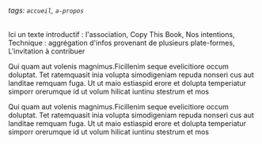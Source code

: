 ###### tags: `accueil`, `a-propos`

<p>Ici un texte introductif : l'association, Copy This Book, Nos intentions, Technique : aggrégation d'infos provenant de plusieurs plate-formes, L'invitation à contribuer</p>
<p>Qui quam aut volenis magnimus.Ficillenim seque evelicitiore occum doluptat. Tet ratemquasit inia volupta simodigeniam repuda nonseri cus aut landitae remquam fuga. Ut ut maio estiaspid erore et dolupta temperiatur simporr orerumque id ut volum hilicat iuntinu stestrum et mos</p>
<p>Qui quam aut volenis magnimus.Ficillenim seque evelicitiore occum doluptat. Tet ratemquasit inia volupta simodigeniam repuda nonseri cus aut landitae remquam fuga. Ut ut maio estiaspid erore et dolupta temperiatur simporr orerumque id ut volum hilicat iuntinu stestrum et mos</p>
